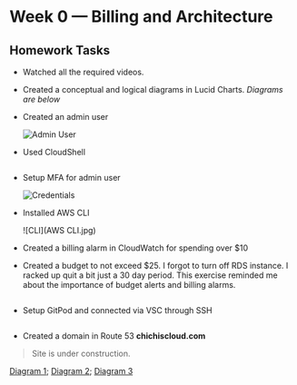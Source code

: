 
# Week 0 — Billing and Architecture

## Homework Tasks

- Watched all the required videos.
- Created a conceptual and logical diagrams in Lucid Charts. *Diagrams are below*
- Created an admin user 
	
	![Admin User](assets/images....)

- Used CloudShell

	![]()
- Setup MFA for admin user

	![Credentials](  )

- Installed AWS CLI

	![CLI](AWS CLI.jpg)

- Created a billing alarm in CloudWatch for spending over $10
- Created a budget to not exceed $25. I forgot to turn off RDS instance. I racked up quit a bit just a 30 day period. This exercise reminded me about the importance of budget alerts and billing alarms.

	![]()

- Setup GitPod and connected via VSC through SSH

	![]()

- Created a domain in Route 53 **chichiscloud.com**
> Site is under construction. 

[Diagram 1](https://lucid.app/lucidchart/invitations/accept/inv_b5efdc58-5669-4dd4-ac58-da7c7dfa7e25); [Diagram 2](https://lucid.app/lucidchart/invitations/accept/inv_a74212a1-9ff3-4378-a72b-25da53fe0b3d/);
[Diagram 3](https://lucid.app/lucidchart/invitations/accept/inv_3cf91141-7571-4d37-8af4-58e151a855ea)



